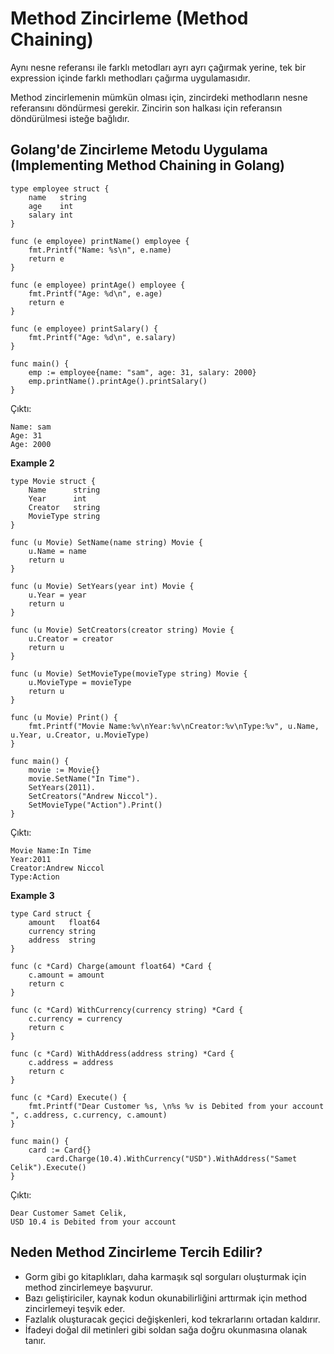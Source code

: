 # Method Zincirleme (Method Chaining)

Aynı nesne referansı ile farklı metodları ayrı ayrı çağırmak yerine, tek bir expression içinde farklı methodları çağırma uygulamasıdır.

Method zincirlemenin mümkün olması için, zincirdeki methodların nesne referansını döndürmesi gerekir. Zincirin son halkası için referansın döndürülmesi isteğe bağlıdır.

## Golang'de Zincirleme Metodu Uygulama (Implementing Method Chaining in Golang) 

```
type employee struct {
	name   string
	age    int
	salary int
}

func (e employee) printName() employee {
	fmt.Printf("Name: %s\n", e.name)
	return e
}

func (e employee) printAge() employee {
	fmt.Printf("Age: %d\n", e.age)
	return e
}

func (e employee) printSalary() {
	fmt.Printf("Age: %d\n", e.salary)
}

func main() {
	emp := employee{name: "sam", age: 31, salary: 2000}
	emp.printName().printAge().printSalary()
}
```

Çıktı:
```
Name: sam
Age: 31  
Age: 2000
```

**Example 2**

```
type Movie struct {
	Name      string
	Year      int
	Creator   string
	MovieType string
}

func (u Movie) SetName(name string) Movie {
	u.Name = name
	return u 
}

func (u Movie) SetYears(year int) Movie {
	u.Year = year
	return u 
}

func (u Movie) SetCreators(creator string) Movie {
	u.Creator = creator
	return u 
}

func (u Movie) SetMovieType(movieType string) Movie {
	u.MovieType = movieType
	return u 
}

func (u Movie) Print() {
	fmt.Printf("Movie Name:%v\nYear:%v\nCreator:%v\nType:%v", u.Name, u.Year, u.Creator, u.MovieType)
}

func main() {
	movie := Movie{}
	movie.SetName("In Time").
	SetYears(2011). 
	SetCreators("Andrew Niccol"). 
	SetMovieType("Action").Print()
}
```

Çıktı:
```
Movie Name:In Time   
Year:2011
Creator:Andrew Niccol
Type:Action
```

**Example 3**
```
type Card struct {
	amount   float64
	currency string
	address  string
}

func (c *Card) Charge(amount float64) *Card {
	c.amount = amount
	return c
}

func (c *Card) WithCurrency(currency string) *Card {
	c.currency = currency
	return c 
}

func (c *Card) WithAddress(address string) *Card {
	c.address = address
	return c 
}

func (c *Card) Execute() {
	fmt.Printf("Dear Customer %s, \n%s %v is Debited from your account ", c.address, c.currency, c.amount)
}

func main() {
	card := Card{}
		card.Charge(10.4).WithCurrency("USD").WithAddress("Samet Celik").Execute()
}
```

Çıktı:
```
Dear Customer Samet Celik, 
USD 10.4 is Debited from your account
```

## Neden Method Zincirleme Tercih Edilir?

* Gorm gibi go kitaplıkları, daha karmaşık sql sorguları oluşturmak için method zincirlemeye başvurur.
* Bazı geliştiriciler, kaynak kodun okunabilirliğini arttırmak için method zincirlemeyi teşvik eder.
* Fazlalık oluşturacak geçici değişkenleri, kod tekrarlarını ortadan kaldırır.
* İfadeyi doğal dil metinleri gibi soldan sağa doğru okunmasına olanak tanır.